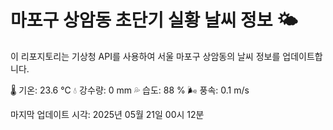 
# 마포구 상암동 초단기 실황 날씨 정보 🌤️

이 리포지토리는 기상청 API를 사용하여 서울 마포구 상암동의 날씨 정보를 업데이트합니다. 

🌡️ 기온: 23.6 ℃
💧 강수량: 0 mm
💦 습도: 88 %
🌬️ 풍속: 0.1 m/s

마지막 업데이트 시각: 2025년 05월 21일 00시 12분    
